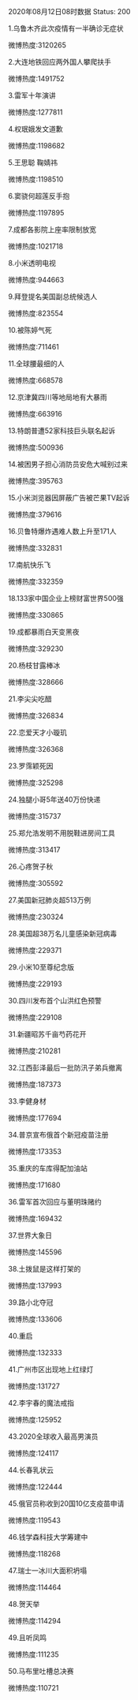 2020年08月12日08时数据
Status: 200

1.乌鲁木齐此次疫情有一半确诊无症状

微博热度:3120265

2.大连地铁回应两外国人攀爬扶手

微博热度:1491752

3.雷军十年演讲

微博热度:1277811

4.权珉娥发文道歉

微博热度:1198682

5.王思聪 鞠婧祎

微博热度:1198510

6.窦骁何超莲反手抱

微博热度:1197895

7.成都各影院上座率限制放宽

微博热度:1021718

8.小米透明电视

微博热度:944663

9.拜登提名美国副总统候选人

微博热度:823554

10.被陈婷气死

微博热度:711461

11.全球腰最细的人

微博热度:668578

12.京津冀四川等地局地有大暴雨

微博热度:663916

13.特朗普遭52家科技巨头联名起诉

微博热度:500936

14.被困男子担心消防员安危大喊别过来

微博热度:395763

15.小米浏览器因屏蔽广告被芒果TV起诉

微博热度:379616

16.贝鲁特爆炸遇难人数上升至171人

微博热度:332831

17.南航快乐飞

微博热度:332359

18.133家中国企业上榜财富世界500强

微博热度:330865

19.成都暴雨白天变黑夜

微博热度:329230

20.杨枝甘露棒冰

微博热度:328666

21.李尖尖吃醋

微博热度:326834

22.恋爱天才小璇玑

微博热度:326368

23.罗霈颖死因

微博热度:325298

24.独腿小哥5年送40万份快递

微博热度:315737

25.郑允浩发明不用脱鞋进房间工具

微博热度:313417

26.心疼贺子秋

微博热度:305592

27.美国新冠肺炎超513万例

微博热度:230324

28.美国超38万名儿童感染新冠病毒

微博热度:229371

29.小米10至尊纪念版

微博热度:229193

30.四川发布首个山洪红色预警

微博热度:229108

31.新疆昭苏千亩芍药花开

微博热度:210281

32.江西彭泽最后一批防汛子弟兵撤离

微博热度:187373

33.李健身材

微博热度:177694

34.普京宣布俄首个新冠疫苗注册

微博热度:173353

35.重庆的车库得配加油站

微博热度:171680

36.雷军首次回应与董明珠赌约

微博热度:169432

37.世界大象日

微博热度:145596

38.土拨鼠是这样打架的

微博热度:137993

39.路小北夺冠

微博热度:133606

40.重启

微博热度:132333

41.广州市区出现地上红绿灯

微博热度:131727

42.李宇春的魔法戒指

微博热度:125952

43.2020全球收入最高男演员

微博热度:124117

44.长春乳状云

微博热度:122444

45.俄官员称收到20国10亿支疫苗申请

微博热度:119543

46.钱学森科技大学筹建中

微博热度:118268

47.瑞士一冰川大面积坍塌

微博热度:114464

48.贺天举

微博热度:114294

49.且听凤鸣

微博热度:111235

50.马布里吐槽总决赛

微博热度:110721

